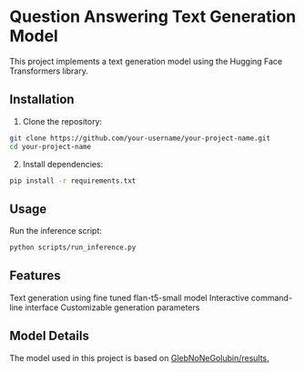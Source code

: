 # Question Answering Text Generation Model

This project implements a text generation model using the Hugging Face Transformers library.

## Installation

1. Clone the repository:
```bash
git clone https://github.com/your-username/your-project-name.git
cd your-project-name
```
2. Install dependencies:
```bash
pip install -r requirements.txt
```
## Usage
Run the inference script:
```bash
python scripts/run_inference.py
```
## Features
Text generation using fine tuned flan-t5-small model
Interactive command-line interface
Customizable generation parameters

## Model Details
The model used in this project is based on [GlebNoNeGolubin/results.](https://huggingface.co/GlebNoNeGolubin/results)
